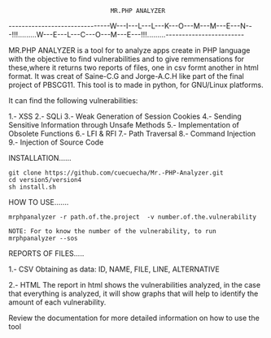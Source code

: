 								MR.PHP ANALYZER

 -------------------------------W---I---L---L---K---O---M---M---E---N---!!!.........W---E---L---C---O---M---E---!!!.........------------------------

MR.PHP ANALYZER is a tool for to analyze apps create in PHP language with the objective to find vulnerabilities and to give remmensations for these,where it returns two reports of files, one in csv formt another in html format. 
It was creat of Saine-C.G and Jorge-A.C.H like part of the final project of PBSCG11.
This tool is to made in python, for GNU/Linux platforms. 
 
It can find the following vulnerabilities:

1.- XSS
2.- SQLi
3.- Weak Generation of Session Cookies
4.- Sending Sensitive Information through Unsafe Methods
5.- Implementation of Obsolete Functions
6.- LFI & RFI
7.- Path Traversal
8.- Command Injection
9.- Injection of Source Code

INSTALLATION......

	git clone https://github.com/cuecuecha/Mr.-PHP-Analyzer.git
	cd version5/version4
	sh install.sh

HOW TO USE.......

	mrphpanalyzer -r path.of.the.project  -v number.of.the.vulnerability 
	
	NOTE: For to know the number of the vulnerability, to run mrphpanalyzer --sos

REPORTS OF FILES.....

1.- CSV
     Obtaining as data:
     ID, NAME, FILE, LINE, ALTERNATIVE

2.- HTML
    The report in html shows the vulnerabilities analyzed, in the case that everything is analyzed, it will show graphs that will help to identify the amount of each vulnerability.

Review the documentation for more detailed information on how to use the tool
